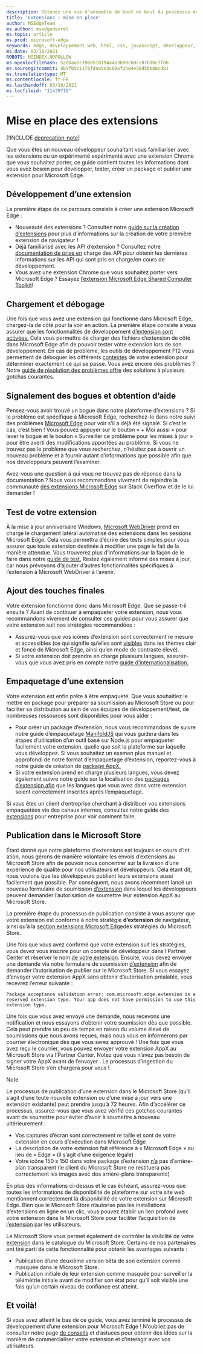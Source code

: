 ```yaml
---
description: Obtenez une vue d’ensemble de bout en bout du processus de développement depuis le début jusqu’à l’empaquetage des extensions Microsoft Edge.
title: 'Extensions : mise en place'
author: MSEdgeTeam
ms.author: msedgedevrel
ms.topic: article
ms.prod: microsoft-edge
keywords: edge, développement web, html, css, javascript, développeur, extensions
ms.date: 03/16/2021
ROBOTS: NOINDEX,NOFOLLOW
ms.openlocfilehash: 52d0aa5c1968518194a4e3b90cb0cc876d0c7f86
ms.sourcegitcommit: 4b9fb5c1176fdaa5e3c60af2b84e38d5bb86cd81
ms.translationtype: MT
ms.contentlocale: fr-FR
ms.lasthandoff: 03/16/2021
ms.locfileid: "11439716"
---
```

# <a name="getting-started-with-extensions"></a>Mise en place des extensions  

[!INCLUDE [deprecation-note](includes/deprecation-note.md)]  

Que vous êtes un nouveau développeur souhaitant vous familiariser avec les extensions ou un expérimenté expérimenté avec une extension Chrome que vous souhaitez porter, ce guide contient toutes les informations dont vous avez besoin pour développer, tester, créer un package et publier une extension pour Microsoft Edge. 

## <a name="developing-an-extension"></a>Développement d’une extension

La première étape de ce parcours consiste à créer une extension Microsoft Edge : 
- Nouveauté des extensions ? Consultez notre [guide sur la création d’extensions](./guides/creating-an-extension.md) pour plus d’informations sur la création de votre première extension de navigateur ! 
- Déjà familiarisé avec les API d’extension ? Consultez notre [documentation de prise en](./api-support.md) charge des API pour obtenir les dernières informations sur les API qui sont pris en charge/en cours de développement. 
- Vous avez une extension Chrome que vous souhaitez porter vers Microsoft Edge ? Essayez [l’extension Microsoft Edge Shared Computer Toolkit](./guides/porting-chrome-extensions.md)!

## <a name="loading-and-debugging"></a>Chargement et débogage

Une fois que vous avez une extension qui fonctionne dans Microsoft Edge, chargez-la de côté pour la voir en action. La première étape consiste à vous assurer que les fonctionnalités de développement [d’extension sont activées.](./guides/adding-and-removing-extensions.md) Cela vous permettra de charger des fichiers d’extension de côté dans Microsoft Edge afin de pouvoir tester votre extension lors de son développement. En cas de problème, les outils de développement F12 vous permettent de déboguer les différents [contextes](./guides/debugging-extensions.md) de votre extension pour déterminer exactement ce qui se passe. Vous avez encore des problèmes ? Notre [guide de résolution des problèmes offre](./troubleshooting.md) des solutions à plusieurs gotchas courantes. 

## <a name="reporting-bugs-and-getting-help"></a>Signalement des bogues et obtention d’aide

Pensez-vous avoir trouvé un bogue dans notre plateforme d’extensions ? Si le problème est spécifique à Microsoft Edge, recherchez-le dans notre suivi des problèmes [Microsoft Edge](https://developer.microsoft.com/microsoft-edge/platform/issues/) pour voir s’il a déjà été signalé. Si c’est le cas, c’est bien ! Vous pouvez appuyer sur le bouton « + Moi aussi » pour lever le bogue et le bouton « Surveiller ce problème pour les mises à jour » pour être averti des modifications apportées au problème. Si vous ne trouvez pas le problème que vous recherchez, n’hésitez pas à ouvrir un nouveau problème et à fournir autant d’informations que possible afin que nos développeurs peuvent l’examiner. 

<!--Are we missing an API that your extension needs to work properly? If so, [we're always listening on UserVoice](https://wpdev.uservoice.com/forums/257854-microsoft-edge-developer/category/87962-extensions). Feel free to upvote your API if it already exists, or to create a new feedback item so that other developers can upvote it too! -->  

Avez-vous une question à qui vous ne trouvez pas de réponse dans la documentation ? Nous vous recommandons vivement de rejoindre la communauté [des extensions Microsoft Edge](https://stackoverflow.com/questions/tagged/microsoft-edge-extension) sur Stack Overflow et de le lui demander !

## <a name="testing-your-extension"></a>Test de votre extension

À la mise à jour anniversaire Windows, [Microsoft WebDriver](../webdriver/index.md) prend en charge le chargement latéral automatisé des extensions dans les sessions Microsoft Edge. Cela vous permettra d’écrire des tests simples pour vous assurer que toute extension destinée à modifier une page le fait de la manière attendue. Vous trouverez plus d’informations sur la façon de le faire dans notre [guide de test.](./guides/packaging/creating-and-testing-extension-packages.md#automated-testing-with-webdriver) Restez également informé des mises à jour, car nous prévoyons d’ajouter d’autres fonctionnalités spécifiques à l’extension à Microsoft WebDriver à l’avenir.

## <a name="adding-the-final-touches"></a>Ajout des touches finales

Votre extension fonctionne donc dans Microsoft Edge. Que se passe-t-il ensuite ? Avant de continuer à empaqueter votre extension, nous vous recommandons vivement de consulter ces guides pour vous assurer que votre extension suit nos stratégies recommandées : 
- Assurez-vous que vos [](./guides/design.md) icônes d’extension sont correctement re mesure et accessibles (ce qui signifie qu’elles sont [visibles](./guides/accessibility.md) dans les thèmes clair et foncé de Microsoft Edge, ainsi qu’en mode de contraste élevé). 
- Si votre extension doit prendre en charge plusieurs langues, assurez-vous que vous avez pris en compte notre [guide d’internationalisation.](./guides/internationalization.md) 

## <a name="packaging-an-extension"></a>Empaquetage d’une extension

Votre extension est enfin prête à être empaqueté. Que vous souhaitiez le mettre en package pour préparer sa soumission au Microsoft Store ou pour faciliter sa distribution au sein de vos équipes de développement/test, de nombreuses ressources sont disponibles pour vous aider : 

- Pour créer un package d’extension, nous vous recommandons de suivre notre guide d’empaquetage [ManifoldJS](./guides/packaging/using-manifoldjs-to-package-extensions.md) qui vous guidera dans les étapes d’utilisation d’un outil basé sur Node.js pour empaqueter facilement votre extension, quelle que soit la plateforme sur laquelle vous développez. Si vous souhaitez un examen plus manuel et approfondi de notre format d’empaquetage d’extension, reportez-vous à notre guide de création de [package AppX.](./guides/packaging/creating-and-testing-extension-packages.md#preparing-the-submission-folder) 
- Si votre extension prend en charge plusieurs langues, vous devez également suivre notre guide sur la localisation des [packages d’extension afin](./guides/packaging/localizing-extension-packages.md) que les langues que vous avez dans votre extension soient correctement inscrites après l’empaquetage. 

Si vous êtes un client d’entreprise cherchant à distribuer vos extensions empaquetées via des canaux internes, consultez notre guide des [extensions](./extensions-for-enterprise.md) pour entreprise pour voir comment faire.  

## <a name="publishing-to-the-microsoft-store"></a>Publication dans le Microsoft Store

Étant donné que notre plateforme d’extensions est toujours en cours d’int ation, nous gérons de manière volontaire les envois d’extensions au Microsoft Store afin de pouvoir nous concentrer sur la livraison d’une expérience de qualité pour nos utilisateurs et développeurs. Cela étant dit, nous voulons que les développeurs publient leurs extensions aussi facilement que possible. Par conséquent, nous avons récemment lancé un nouveau formulaire de soumission [d’extension](https://aka.ms/extension-request) dans lequel les développeurs peuvent demander l’autorisation de soumettre leur extension AppX au Microsoft Store.
 
La première étape du processus de publication consiste à vous assurer que votre extension est conforme à notre stratégie **d’extension** de navigateur, ainsi qu’à la [section extensions Microsoft Edge](https://msdn.microsoft.com/library/windows/apps/dn764944.aspx#pol_10_12)des stratégies du Microsoft Store.  

<!--  The first step of the publishing process is to make sure your extension conforms to our [browser extension policy](./microsoft-browser-extension-policy.md) as well as the [Microsoft Edge extensions section of the Microsoft Store Policies](https://msdn.microsoft.com/library/windows/apps/dn764944.aspx#pol_10_12).  -->  

Une fois que vous avez confirmé que votre extension suit les stratégies, vous devez vous inscrire pour un compte de développeur dans l’Partner Center et réserver le nom [de votre extension](./guides/packaging/extensions-in-the-windows-dev-center.md). Ensuite, vous devez envoyer une demande via notre formulaire de soumission [d’extension](https://aka.ms/extension-request) afin de demander l’autorisation de publier sur le Microsoft Store. Si vous essayez d’envoyer votre extension AppX sans obtenir d’autorisation préalable, vous recevrez l’erreur suivante :

```text
Package acceptance validation error: com.microsoft.edge.extension is a reserved extension type. Your app does not have permission to use this extension type.
```  

Une fois que vous avez envoyé une demande, nous recevons une notification et nous essayons d’obtenir votre soumission dès que possible. Cela peut prendre un peu de temps en raison du volume élevé de soumissions que nous avons reçues, mais nous vous en informerons par courrier électronique dès que vous serez approuvé ! Une fois que vous avez reçu le courrier, vous pouvez envoyer votre extension AppX au Microsoft Store via l’Partner Center. Notez que vous n’avez pas besoin de signer votre AppX avant de l’envoyer . Le processus d’ingestion du Microsoft Store s’en chargera pour vous !
 
> [!NOTE]
> Le processus de publication d’une extension dans le Microsoft Store (qu’il s’agit d’une toute nouvelle extension ou d’une mise à jour vers une extension existante) peut prendre jusqu’à 72 heures. Afin d’accélérer ce processus, assurez-vous que vous avez vérifié ces gotchas courantes avant de soumettre pour éviter d’avoir à soumettre à nouveau ultérieurement : 
> - Vos captures d’écran sont correctement re taille et sont de votre extension en cours d’exécution dans Microsoft Edge 
> - La description de votre extension fait référence à « Microsoft Edge » au lieu de « Edge » (il s’agit d’une exigence légale) 
> - Votre icône 150 x 150 dans votre package d’extension [n’a](./guides/design.md#microsoft-store-icon) pas d’arrière-plan transparent (le client du Microsoft Store ne restituera pas correctement les images avec des arrière-plans transparents) 

En plus des informations ci-dessus et le cas échéant, assurez-vous que toutes les informations de disponibilité de plateforme sur votre site web mentionnent correctement la disponibilité de votre extension sur Microsoft Edge. Bien que le Microsoft Store n’autorise pas les installations d’extensions en ligne en un clic, vous pouvez établir un lien profond avec votre extension dans le Microsoft Store pour faciliter l’acquisition de [l’extension](./tips-and-tricks.md#get-a-direct-link-to-your-extension-in-the-microsoft-store) par les utilisateurs. 

Le Microsoft Store vous permet également de contrôler la visibilité de votre [extension](https://blogs.windows.com/buildingapps/2015/09/10/managing-hidden-apps-beta-apps-and-visibility-of-in-app-purchases-in-dev-center/) dans le catalogue du Microsoft Store. Certains de nos partenaires ont tiré parti de cette fonctionnalité pour obtenir les avantages suivants : 
- Publication d’une deuxième version bêta de son extension comme masquée dans le Microsoft Store.
- Publication initiale de leur extension comme masquée pour surveiller la télémétrie initiale avant de modifier son état pour qu’il soit visible une fois qu’un certain niveau de confiance est atteint.

## <a name="thats-it"></a>Et voilà!

Si vous avez atteint le bas de ce guide, vous avez terminé le processus de développement d’une extension pour Microsoft Edge ! N’oubliez pas de consulter notre page [de conseils](./tips-and-tricks.md) et d’astuces pour obtenir des idées sur la manière de commercialiser votre extension et d’interagir avec vos utilisateurs.
